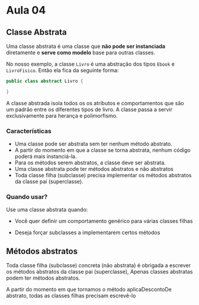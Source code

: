 # Aula 04

## Classe Abstrata
Uma classe abstrata é uma classe que **não pode ser instanciada** diretamente e **serve como modelo** base para outras classes.

No nosso exemplo, a classe `Livro` é uma abstração dos tipos `Ebook` e `LivroFisico`. Então ela fica da seguinte forma:

```java
public class abstract Livro {

}
```

A classe abstrada isola todos os os atributos e comportamentos que são um padrão entre os diferentes tipos de livro. A classe passa a servir exclusivamente para herança e polimorfismo.

### Características

* Uma classe pode ser abstrata sem ter nenhum método abstrato. 
* A partir do momento em que a classe se torna abstrata, nenhum código poderá mais instanciá-la.
* Para os métodos serem abstratos, a classe deve ser abstrata. 
* Uma classe abstrata pode ter métodos abstratos e não abstratos 
* Toda classe filha (subclasse) precisa implementar os métodos abstratos da classe pai (superclasse). 

### Quando usar?
Use uma classe abstrata quando:

* Você quer definir um comportamento genérico para várias classes filhas

* Deseja forçar subclasses a implementarem certos métodos

## Métodos abstratos

Toda classe filha (subclasse) concreta (não abstrata) é obrigada a escrever os métodos abstratos da classe pai (superclasse),
Apenas classes abstratas podem ter métodos abstratos.


A partir do momento em que tornamos o método aplicaDescontoDe
abstrato, todas as classes filhas precisam escrevê-lo